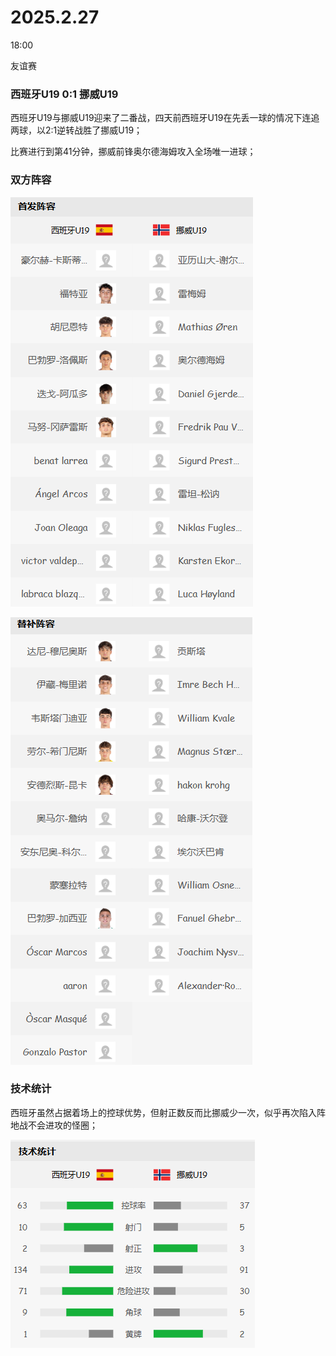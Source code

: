 # 2025.2.27

18:00

友谊赛

### 西班牙U19 0:1 挪威U19

西班牙U19与挪威U19迎来了二番战，四天前西班牙U19在先丢一球的情况下连追两球，以2:1逆转战胜了挪威U19；

比赛进行到第41分钟，挪威前锋奥尔德海姆攻入全场唯一进球；


### 双方阵容

![](images/mk-2025-03-03-01-02-45.png ':size=40%')

![](images/mk-2025-03-03-01-03-41.png ':size=40%')

### 技术统计

西班牙虽然占据着场上的控球优势，但射正数反而比挪威少一次，似乎再次陷入阵地战不会进攻的怪圈；

![](images/mk-2025-03-03-01-06-02.png ':size=40%')